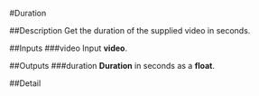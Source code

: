 #Duration

##Description
Get the duration of the supplied video in seconds.

##Inputs
###video
Input **video**.

##Outputs
###duration
**Duration** in seconds as a **float**.

##Detail

